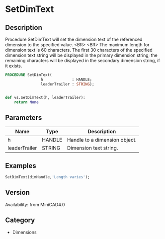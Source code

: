# SetDimText

## Description
Procedure SetDimText will set the dimension text of the referenced dimension to the specified value. &lt;BR&gt;
&lt;BR&gt;
The maximum length for dimension text is 60 characters.  The first 30 characters of the specified dimension text string will be displayed in the primary dimension string; the remaining characters will be displayed in the secondary dimension string, if it exists.

```pascal
PROCEDURE SetDimText(
				h             : HANDLE;
				leaderTrailer : STRING);
```

```python

def vs.SetDimText(h, leaderTrailer):
    return None
```

## Parameters
|Name|Type|Description|
|---|---|---|
|h|HANDLE|Handle to a dimension object.|
|leaderTrailer|STRING|Dimension text string.|

## Examples
```pascal
SetDimText(dimHandle,'Length varies');
```

## Version
Availability: from MiniCAD4.0
## Category
* Dimensions


